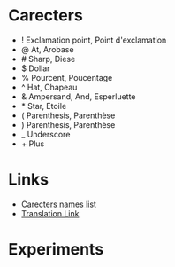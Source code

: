 # Carecters
* !  Exclamation point, Point d'exclamation
* @ At, Arobase 
* \# Sharp, Diese
* $ Dollar
* % Pourcent, Poucentage
* ^ Hat, Chapeau
* & Ampersand, And, Esperluette
* \* Star, Etoile
* ( Parenthesis, Parenthèse
* ) Parenthesis, Parenthèse
* _ Underscore 
* \+ Plus

# Links
* [Carecters names list](https://excelnotes.com/names-of-the-keyboard-symbols/)
* [Translation Link](https://translate.google.ca/?sl=auto&tl=en&op=translate)

# Experiments
  

